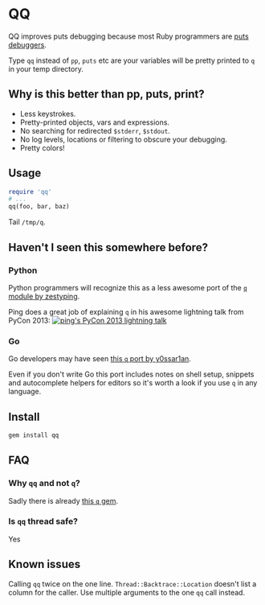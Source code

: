 # QQ

QQ improves puts debugging because most Ruby programmers are
[puts debuggers](https://tenderlovemaking.com/2016/02/05/i-am-a-puts-debuggerer.html).

Type `qq` instead of `pp`, `puts` etc are your variables will be pretty printed
to `q` in your temp directory.

## Why is this better than pp, puts, print?

* Less keystrokes.
* Pretty-printed objects, vars and expressions.
* No searching for redirected `$stderr`, `$stdout`.
* No log levels, locations or filtering to obscure your debugging.
* Pretty colors!

## Usage

```ruby
require 'qq'
# ...
qq(foo, bar, baz)
```

Tail `/tmp/q`.

## Haven't I seen this somewhere before?

### Python
Python programmers will recognize this as a less awesome port of the
[`q` module by zestyping](https://github.com/zestyping/q).

Ping does a great job of explaining `q` in his awesome lightning talk from
PyCon 2013:
[![ping's PyCon 2013 lightning talk](https://i.imgur.com/7KmWvtG.jpg)](https://youtu.be/OL3De8BAhME?t=25m14s)

### Go
Go developers may have seen [this `q` port by y0ssar1an](https://github.com/y0ssar1an/q).

Even if you don't write Go this port includes notes on shell setup, snippets
and autocomplete helpers for editors so it's worth a look if you use `q` in
any language.

## Install

```sh
gem install qq
```

## FAQ

### Why `qq` and not `q`?
Sadly there is already [this `q` gem](https://rubygems.org/gems/q).

### Is `qq` thread safe?
Yes

## Known issues

Calling `qq` twice on the one line.
`Thread::Backtrace::Location` doesn't list a column for the caller.
Use multiple arguments to the one `qq` call instead.
